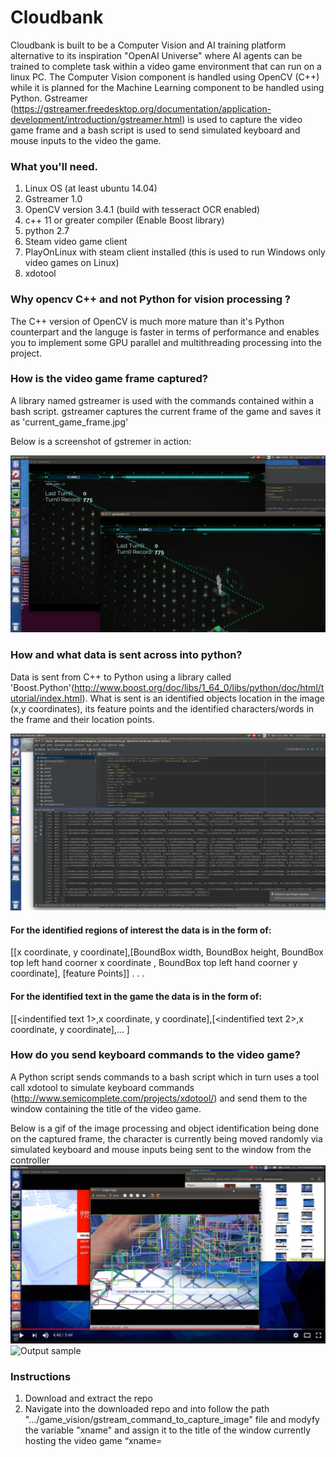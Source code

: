 # Cloudbank
Cloudbank is built to be a Computer Vision and AI training platform alternative to its inspiration "OpenAI Universe" where AI agents can be trained to complete task within a video game environment that can run on a linux PC. The Computer Vision component is handled using OpenCV (C++) while it is planned for the Machine Learning component to be handled using Python. Gstreamer (https://gstreamer.freedesktop.org/documentation/application-development/introduction/gstreamer.html) is used to capture the video game frame and a bash script is used to send simulated keyboard and mouse inputs to the video the game.

### What you'll need.
1. Linux OS (at least ubuntu 14.04)
2. Gstreamer 1.0
3. OpenCV version 3.4.1 (build with tesseract OCR enabled)
4. c++ 11 or greater compiler (Enable Boost library)
5. python 2.7
6. Steam video game client
7. PlayOnLinux with steam client installed (this is used to run Windows only video games on Linux) 
7. xdotool

### Why opencv C++ and not Python for vision processing ?
The C++ version of OpenCV is much more mature than it's Python counterpart and the languge is faster in terms of performance and enables you to implement some GPU parallel and multithreading processing into the project.

### How is the video game frame captured?
A library named gstreamer is used with the commands contained within a bash script. gstreamer captures the current frame of the game and saves it as 'current_game_frame.jpg' 

Below is a screenshot of gstremer in action:

![alt text](https://github.com/SHEUN1/Cloudbank/blob/master/README_IMAGES/Screenshot%20from%202017-08-20%2015:36:49.png)

### How and what data is sent across into python?
Data is sent from C++ to Python using a library called 'Boost.Python'(http://www.boost.org/doc/libs/1_64_0/libs/python/doc/html/tutorial/index.html). What is sent is an identified objects location in the image (x,y coordinates), its feature points and the identified characters/words in the frame and their location points.

![alt text](https://github.com/SHEUN1/Cloudbank/blob/master/README_IMAGES/Screenshot%20from%202017-08-20%2017:27:25.png)

#### For the identified regions of interest the data is in the form of:
[[x coordinate, y coordinate],[BoundBox width, BoundBox height, BoundBox top left hand coorner x coordinate , BoundBox top left hand coorner y coordinate], [feature Points]]
.
.
.
#### For the identified text in the game the data is in the form of:
[[<indentified text 1>,x coordinate, y coordinate],[<indentified text 2>,x coordinate, y coordinate],... ]


### How do you send keyboard commands to the video game?
A Python script sends commands to a bash script which in turn uses a tool call xdotool to simulate keyboard commands  (http://www.semicomplete.com/projects/xdotool/) and send them to the window containing the title of the video game. 

Below is a gif of the image processing and object identification being done on the captured frame, the character is currently being moved randomly via simulated keyboard and mouse inputs being sent to the window from the controller
[![IMAGE ALT TEXT HERE](https://github.com/SHEUN1/Cloudbank/blob/master/README_IMAGES/projectCloudbankMirrorsEdge.png)](https://www.youtube.com/watch?v=NiK4M-DMZ9U "IMAGE ALT TEXT HERE")
 ![Output sample](https://github.com/SHEUN1/Cloudbank/blob/master/README_IMAGES/BoundedBox.gif)

### Instructions
1. Download and extract the repo 
2. Navigate into the downloaded repo and  into follow the path ".../game_vision/gstream_command_to_capture_image" file and modyfy the variable "xname" and assign it to the title of the window currently hosting the video game “xname=<title of window hosting the video game>”  
3. Modify the line "location=/home/sheun/Cloudbank/game_vision/current_game_frame.jpg" absolute path to one that reflects your system.
4. Navigate into the".../Cloudbank/game_controller/send_control_cmds_to_game" file and modyfy the variable "ID" and assign it to the title of the window currently hosting the video game “ID=<title of window 	hosting the video game>”. Within this file modify the xdotool key commands to replicate the control inputs of your game. 
5. Navigate into the ".../Cloudbank/game_controller/controller_random.py" and and modyfy the variable "game_window_title" and assign it to the title of the window currently hosting the video game “game_window_title=<title of window hosting the video game>”. Within this file modify the xdotool key commands to replicate the control inputs of your game. 
6. Start your video game. 
7. Run the python script which will build and run the program. Once built this should activate gstreamer and should start reciveing data and sending keyboard inputs into the game. 


### Source file location for image processing and sending keyboard strokes to the videogame
1. The “game_vision” folder contains the code needed to analyse the game currently being played, frame-by-frame, using OpenCV C++. The ‘game_controller’ directory contains the files needed to control the video game
2. The C++ source files are located in the "Cloudbank/game_vision/src/" directory and the Python file is lacated in the "Cloudbank/game_controller/"directory. 


### Keep in mind 
1. For this to work no other window on your screen should contain the same name as the video game you are playing otherwise the mouse and keyboard inputs would jump between screens. 

2. To avoid problems with gstreamer please set your game screen resolution to no more than 1024x768
      

